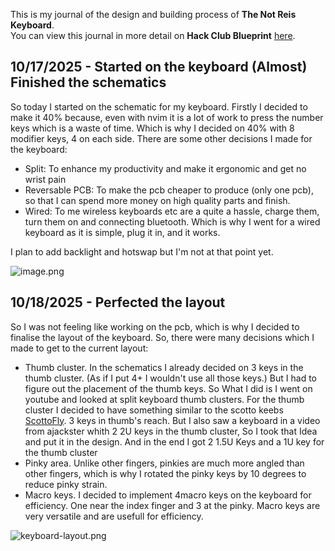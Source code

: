 <!--
  ===================    !!READ THIS NOTICE!!   ====================
  DO NOT edit this file manually. Your changes WILL BE OVERWRITTEN!
  This journal is auto generated and updated by Hack Club Blueprint.
  To edit this file, please edit your journal entries on Blueprint.
  ==================================================================
-->

This is my journal of the design and building process of **The Not Reis Keyboard**.  
You can view this journal in more detail on **Hack Club Blueprint** [here](https://blueprint.hackclub.com/projects/571).


## 10/17/2025 - Started on the keyboard (Almost) Finished the schematics  

So today I started on the schematic for my keyboard. Firstly I decided to make it 40% because, even with nvim it is a lot of work to press the number keys which is a waste of time. Which is why I decided on 40% with 8 modifier keys, 4 on each side. There are some other decisions I made for the keyboard:

- Split: To enhance my productivity and make it ergonomic and get no wrist pain
- Reversable PCB: To make the pcb cheaper to produce (only one pcb), so that I can spend more money on high quality parts and finish.
- Wired: To me wireless keyboards etc are a quite a hassle, charge them, turn them on and connecting bluetooth. Which is why I went for a wired keyboard as it is simple, plug it in, and it works.

I plan to add backlight and hotswap but I'm not at that point yet.

![image.png](https://blueprint.hackclub.com/user-attachments/blobs/proxy/eyJfcmFpbHMiOnsiZGF0YSI6Mjc1MiwicHVyIjoiYmxvYl9pZCJ9fQ==--78454f9f837ca0269064d29f36f6e4e58d7df597/image.png)  

## 10/18/2025 - Perfected the layout  

So I was not feeling like working on the pcb, which is why I decided to finalise the layout of the keyboard. So, there were many decisions which I made to get to the current layout:

- Thumb cluster. In the schematics I already decided on 3 keys in the thumb cluster. (As if I put 4+ I wouldn't use all those keys.) But I had to figure out the placement of the thumb keys. So What I did is I went on youtube and looked at split keyboard thumb clusters. For the thumb cluster I decided to have something similar to the scotto keebs [ScottoFly](https://scottokeebs.com/blogs/keyboards/scottofly-handwired-keyboard). 3 keys in thumb's reach. But I also saw a keyboard in a video from ajackster whith 2 2U keys in the thumb cluster, So I took that Idea and put it in the design. And in the end I got 2 1.5U Keys and a 1U key for the thumb cluster
- Pinky area. Unlike other fingers, pinkies are much more angled than other fingers, which is why I rotated the pinky keys by 10 degrees to reduce pinky strain.
- Macro keys. I decided to implement 4macro keys on the keyboard for efficiency. One near the index finger and 3 at the pinky. Macro keys are very versatile and are usefull for efficiency.

![keyboard-layout.png](https://blueprint.hackclub.com/user-attachments/blobs/proxy/eyJfcmFpbHMiOnsiZGF0YSI6Mjk5NywicHVyIjoiYmxvYl9pZCJ9fQ==--766207a5d26a2324ac89ad301004164940d82cb8/keyboard-layout.png)

  

